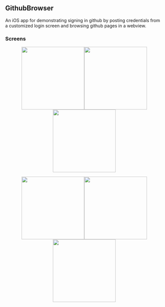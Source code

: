 ## GithubBrowser
An iOS app for demonstrating signing in github by posting credentials from a customized login screen and browsing github pages in a webview.
### Screens
<p class="third" align="center">
<img src="https://i.postimg.cc/BvTvNqh5/github-browser-1.png" width="200"/><img src="https://i.postimg.cc/2y68znCT/github-browser-2.png" width="200"/><img src="https://i.postimg.cc/zvcD33BN/github-browser-3.png" width="200"/>
</p>
<p class="third" align="center">
<img src="https://i.postimg.cc/ZqtRr9LK/github-browser-4.png" width="200"/><img src="https://i.postimg.cc/QdWC9g1y/github-browser-5.png" width="200"/><img src="https://i.postimg.cc/W3S1L5ch/github-browser-6.png" width="200"/>
</p>
